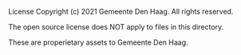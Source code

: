 License
Copyright (c) 2021 Gemeente Den Haag. All rights reserved.

The open source license does NOT apply to files in this directory.

These are properietary assets to Gemeente Den Haag.
